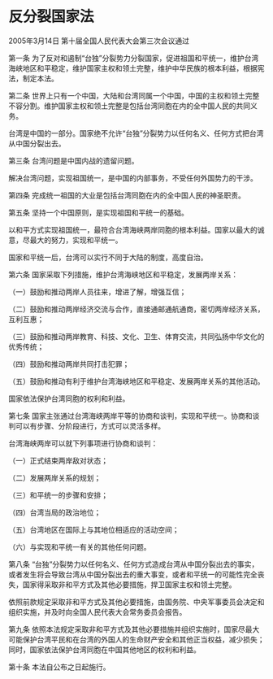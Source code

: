 # 反分裂国家法

2005年3月14日 第十届全国人民代表大会第三次会议通过



第一条 为了反对和遏制“台独”分裂势力分裂国家，促进祖国和平统一，维护台湾海峡地区和平稳定，维护国家主权和领土完整，维护中华民族的根本利益，根据宪法，制定本法。

第二条 世界上只有一个中国，大陆和台湾同属一个中国，中国的主权和领土完整不容分割。维护国家主权和领土完整是包括台湾同胞在内的全中国人民的共同义务。

台湾是中国的一部分。国家绝不允许“台独”分裂势力以任何名义、任何方式把台湾从中国分裂出去。

第三条 台湾问题是中国内战的遗留问题。

解决台湾问题，实现祖国统一，是中国的内部事务，不受任何外国势力的干涉。

第四条 完成统一祖国的大业是包括台湾同胞在内的全中国人民的神圣职责。

第五条 坚持一个中国原则，是实现祖国和平统一的基础。

以和平方式实现祖国统一，最符合台湾海峡两岸同胞的根本利益。国家以最大的诚意，尽最大的努力，实现和平统一。

国家和平统一后，台湾可以实行不同于大陆的制度，高度自治。

第六条 国家采取下列措施，维护台湾海峡地区和平稳定，发展两岸关系：

（一）鼓励和推动两岸人员往来，增进了解，增强互信；

（二）鼓励和推动两岸经济交流与合作，直接通邮通航通商，密切两岸经济关系，互利互惠；

（三）鼓励和推动两岸教育、科技、文化、卫生、体育交流，共同弘扬中华文化的优秀传统；

（四）鼓励和推动两岸共同打击犯罪；

（五）鼓励和推动有利于维护台湾海峡地区和平稳定、发展两岸关系的其他活动。

国家依法保护台湾同胞的权利和利益。

第七条 国家主张通过台湾海峡两岸平等的协商和谈判，实现和平统一。协商和谈判可以有步骤、分阶段进行，方式可以灵活多样。

台湾海峡两岸可以就下列事项进行协商和谈判：

（一）正式结束两岸敌对状态；

（二）发展两岸关系的规划；

（三）和平统一的步骤和安排；

（四）台湾当局的政治地位；

（五）台湾地区在国际上与其地位相适应的活动空间；

（六）与实现和平统一有关的其他任何问题。

第八条 “台独”分裂势力以任何名义、任何方式造成台湾从中国分裂出去的事实，或者发生将会导致台湾从中国分裂出去的重大事变，或者和平统一的可能性完全丧失，国家得采取非和平方式及其他必要措施，捍卫国家主权和领土完整。

依照前款规定采取非和平方式及其他必要措施，由国务院、中央军事委员会决定和组织实施，并及时向全国人民代表大会常务委员会报告。

第九条 依照本法规定采取非和平方式及其他必要措施并组织实施时，国家尽最大可能保护台湾平民和在台湾的外国人的生命财产安全和其他正当权益，减少损失；同时，国家依法保护台湾同胞在中国其他地区的权利和利益。

第十条 本法自公布之日起施行。